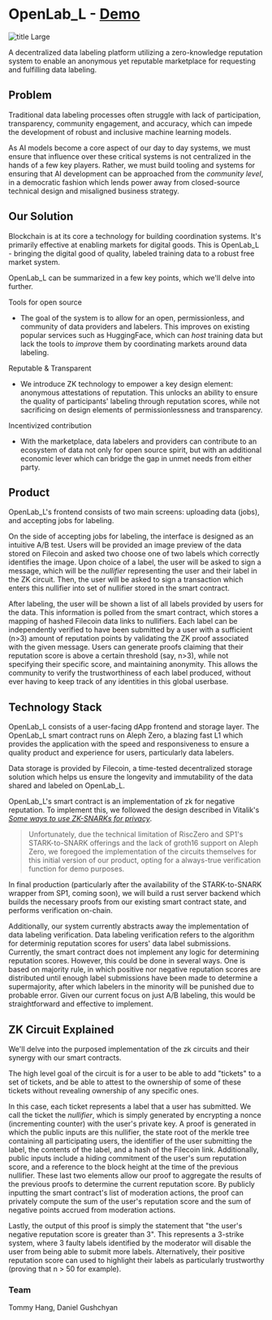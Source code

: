 # OpenLab_L - [Demo](https://www.youtube.com/watch?v=8F7ujNfhPKU)
![title Large](https://github.com/imatomster/OpenLab_l/assets/47396265/2b3ff4e2-d615-4a34-a6ad-0f637474eaf6)


A decentralized data labeling platform utilizing a zero-knowledge reputation system to enable an anonymous yet reputable marketplace for requesting and fulfilling data labeling.

## Problem 
Traditional data labeling processes often struggle with lack of participation, transparency, community engagement, and accuracy, which can impede the development of robust and inclusive machine learning models.

As AI models become a core aspect of our day to day systems, we must ensure that influence over these critical systems is not centralized in the hands of a few key players. Rather, we must build tooling and systems for ensuring that AI development can be approached from the *community level*, in a democratic fashion which lends power away from closed-source technical design and misaligned business strategy.


## Our Solution
Blockchain is at its core a technology for building coordination systems. It's primarily effective at enabling markets for digital goods. This is OpenLab_L - bringing the digital good of quality, labeled training data to a robust free market system.


OpenLab_L can be summarized in a few key points, which we'll delve into further. 

Tools for open source
* The goal of the system is to allow for an open, permissionless, and  community of data providers and labelers. This improves on existing popular services such as HuggingFace, which can *host* training data but lack the tools to *improve* them by coordinating markets around data labeling.

Reputable & Transparent
* We introduce ZK technology to empower a key design element:  anonymous attestations of reputation. This unlocks an ability to ensure the quality of participants' labeling through reputation scores, while not sacrificing on design elements of permissionlessness and transparency.

Incentivized contribution
* With the marketplace, data labelers and providers can contribute to an ecosystem of data not only for open source spirit, but with an additional economic lever which can bridge the gap in unmet needs from either party. 

## Product

OpenLab_L's frontend consists of two main screens: uploading data (jobs), and accepting jobs for labeling. 

On the side of accepting jobs for labeling, the interface is designed as an intuitive A/B test. Users will be provided an image preview of the data stored on Filecoin and asked two choose one of two labels which correctly identifies the image. Upon choice of a label, the user will be asked to sign a message, which will be the *nullifier* representing the user and their label in the ZK circuit. Then, the user will be asked to sign a transaction which enters this nullifier into set of nullifier stored in the smart contract.

After labeling, the user will be shown a list of all labels provided by users for the data. This information is polled from the smart contract, which stores a mapping of hashed Filecoin data links to nullifiers. Each label can be independently verified to have been submitted by a user with a sufficient (n>3) amount of reputation points by validating the ZK proof associated with the given message. Users can generate proofs claiming that their reputation score is above a certain threshold (say, n>3), while not specifying their specific score, and maintaining anonymity. This allows the community to verify the trustworthiness of each label produced, without ever having to keep track of any identities in this global userbase. 


## Technology Stack

OpenLab_L consists of a user-facing dApp frontend and storage layer. The OpenLab_L smart contract runs on Aleph Zero, a blazing fast L1 which provides the application with the speed and responsiveness to ensure a quality product and experience for users, particularly data labelers. 

Data storage is provided by Filecoin, a time-tested decentralized storage solution which helps us ensure the longevity and immutability of the data shared and labeled on OpenLab_L. 

OpenLab_L's smart contract is an implementation of zk for negative reputation. To implement this, we followed the design described in Vitalik's [*Some ways to use ZK-SNARKs for privacy*](https://vitalik.eth.limo/general/2022/06/15/using_snarks.html). 

> Unfortunately, due the technical limitation of RiscZero and SP1's STARK-to-SNARK offerings and the lack of groth16 support on Aleph Zero, we foregoed the implementation of the circuits themselves for this initial version of our product, opting for a always-true verification function for demo purposes. 

In final production (particularly after the availability of the STARK-to-SNARK wrapper from SP1, coming soon), we will build a rust server backend which builds the necessary proofs from our existing smart contract state, and performs verification on-chain. 

Additionally, our system currently abstracts away the implementation of data labeling verification. Data labeling verification refers to the algorithm for determinig reputation scores for users' data label submissions. Currently, the smart contract does not implement any logic for determining reputation scores. However, this could be done in several ways. One is based on majority rule, in which positive nor negative reputation scores are distributed until enough label submissions have been made to determine a supermajority, after which labelers in the minority will be punished due to probable error. Given our current focus on just A/B labeling, this would be straightforward and effective to implement.

## ZK Circuit Explained

We'll delve into the purposed implementation of the zk circuits and their synergy with our smart contracts. 

The high level goal of the circuit is for a user to be able to add "tickets" to a set of tickets, and be able to attest to the ownership of some of these tickets without revealing ownership of any specific ones.

In this case, each ticket represents a label that a user has submitted. We call the ticket the *nullifier*, which is simply generated by encrypting a nonce (incrementing counter) with the user's private key. A proof is generated in which the public inputs are this nullifier, the state root of the merkle tree containing all participating users, the identifier of the user submitting the label, the contents of the label, and a hash of the Filecoin link. Additionally, public inputs include a hiding commitment of the user's sum reputation score, and a reference to the block height at the time of the previous nullifier. These last two elements allow our proof to aggregate the results of the previous proofs to determine the current reputation score. By publicly inputting the smart contract's list of moderation actions, the proof can privately compute the sum of the user's reputation score and the sum of negative points accrued from moderation actions. 

Lastly, the output of this proof is simply the statement that "the user's negative reputation score is greater than 3". This represents a 3-strike system, where 3 faulty labels identified by the moderator will disable the user from being able to submit more labels. Alternatively, their positive reputation score can used to highlight their labels as particularly trustworthy (proving that n > 50 for example).


### Team

Tommy Hang, Daniel Gushchyan
